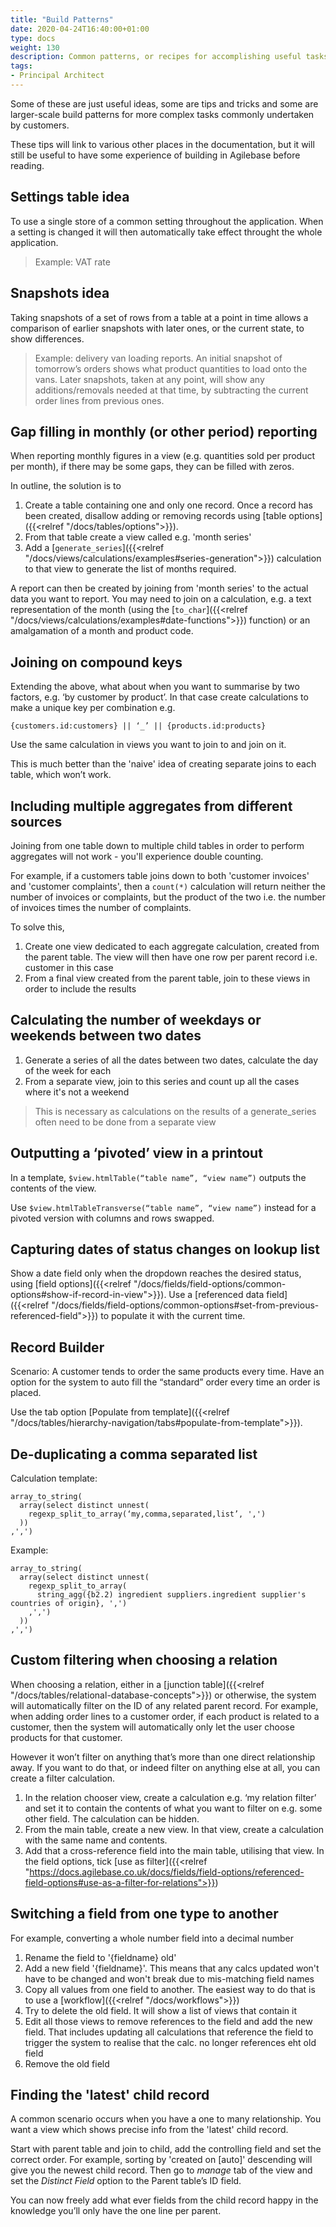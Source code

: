 ```yaml
---
title: "Build Patterns"
date: 2020-04-24T16:40:00+01:00
type: docs
weight: 130
description: Common patterns, or recipes for accomplishing useful tasks
tags:
- Principal Architect
---
```

Some of these are just useful ideas, some are tips and tricks and some are larger-scale build patterns for more complex tasks commonly undertaken by customers.

These tips will link to various other places in the documentation, but it will still be useful to have some experience of building in Agilebase before reading.

## Settings table idea
To use a single store of a common setting throughout the application. When a setting is changed it will then automatically take effect throught the whole application.

> Example: VAT rate

## Snapshots idea
Taking snapshots of a set of rows from a table at a point in time allows a comparison of earlier snapshots with later ones, or the current state, to show differences.

> Example: delivery van loading reports. An initial snapshot of tomorrow’s orders shows what product quantities to load onto the vans. Later snapshots, taken at any point, will show any additions/removals needed at that time, by subtracting the current order lines from previous ones.

## Gap filling in monthly (or other period) reporting
When reporting monthly figures in a view (e.g. quantities sold per product per month), if there may be some gaps, they can be filled with zeros.

In outline, the solution is to 
1. Create a table containing one and only one record. Once a record has been created, disallow adding or removing records using [table options]({{<relref "/docs/tables/options">}}).
2. From that table create a view called e.g. 'month series'
3. Add a [`generate_series`]({{<relref "/docs/views/calculations/examples#series-generation">}}) calculation to that view to generate the list of months required.

A report can then be created by joining from 'month series' to the actual data you want to report. You may need to join on a calculation, e.g. a text representation of the month (using the [`to_char`]({{<relref "/docs/views/calculations/examples#date-functions">}}) function) or an amalgamation of a month and product code.

## Joining on compound keys
Extending the above, what about when you want to summarise by two factors, e.g. ‘by customer by product’. In that case create calculations to make a unique key per combination e.g. 

`{customers.id:customers} || ‘_’ || {products.id:products}`

Use the same calculation in views you want to join to and join on it.

This is much better than the 'naive' idea of creating separate joins to each table, which won’t work.

## Including multiple aggregates from different sources
Joining from one table down to multiple child tables in order to perform aggregates will not work - you'll experience double counting.

For example, if a customers table joins down to both 'customer invoices' and 'customer complaints', then a `count(*)` calculation will return neither the number of invoices or complaints, but the product of the two i.e. the number of invoices times the number of complaints.

To solve this,
1. Create one view dedicated to each aggregate calculation, created from the parent table. The view will then have one row per parent record i.e. customer in this case
2. From a final view created from the parent table, join to these views in order to include the results

## Calculating the number of weekdays or weekends between two dates
1. Generate a series of all the dates between two dates, calculate the day of the week for each
2. From a separate view, join to this series and count up all the cases where it's not a weekend

> This is necessary as calculations on the results of a generate_series often need to be done from a separate view

## Outputting a ‘pivoted’ view in a printout
In a template, `$view.htmlTable(“table name”, “view name”)` outputs the contents of the view.

Use `$view.htmlTableTransverse(“table name”, “view name”)` instead for a pivoted version with columns and rows swapped.

## Capturing dates of status changes on lookup list
Show a date field only when the dropdown reaches the desired status, using [field options]({{<relref "/docs/fields/field-options/common-options#show-if-record-in-view">}}). Use a [referenced data field]({{<relref "/docs/fields/field-options/common-options#set-from-previous-referenced-field">}}) to populate it with the current time.

## Record Builder
Scenario: A customer tends to order the same products every time. Have an option for the system to auto fill the “standard” order every time an order is placed.

Use the tab option [Populate from template]({{<relref "/docs/tables/hierarchy-navigation/tabs#populate-from-template">}}).

## De-duplicating a comma separated list
Calculation template:

```
array_to_string(
  array(select distinct unnest(
    regexp_split_to_array(‘my,comma,separated,list’, ',')
  ))
,',')
```

Example:

```
array_to_string(
  array(select distinct unnest(
    regexp_split_to_array(
      string_agg({b2.2) ingredient suppliers.ingredient supplier's countries of origin}, ',')
    ,',')
  ))
,',')
```

## Custom filtering when choosing a relation
When choosing a relation, either in a [junction table]({{<relref "/docs/tables/relational-database-concepts">}}) or otherwise, the system will automatically filter on the ID of any related parent record. For example, when adding order lines to a customer order, if each product is related to a customer, then the system will automatically only let the user choose products for that customer.

However it won’t filter on anything that’s more than one direct relationship away. If you want to do that, or indeed filter on anything else at all, you can create a filter calculation.

1. In the relation chooser view, create a calculation e.g. ‘my relation filter’ and set it to contain the contents of what you want to filter on e.g. some other field. The calculation can be hidden.
2. From the main table, create a new view. In that view, create a calculation with the same name and contents.
3. Add that a cross-reference field into the main table, utilising that view. In the field options, tick [use as filter]({{<relref "https://docs.agilebase.co.uk/docs/fields/field-options/referenced-field-options#use-as-a-filter-for-relations">}})

## Switching a field from one type to another
For example, converting a whole number field into a decimal number
1. Rename the field to '{fieldname} old'
2. Add a new field '{fieldname}'. This means that any calcs updated won't have to be changed and won't break due to mis-matching field names
3. Copy all values from one field to another. The easiest way to do that is to use a [workflow]({{<relref "/docs/workflows">}})
4. Try to delete the old field. It will show a list of views that contain it
5. Edit all those views to remove references to the field and add the new field. That includes updating all calculations that reference the field to trigger the system to realise that the calc. no longer references eht old field
6. Remove the old field

## Finding the 'latest' child record
A common scenario occurs when you have a one to many relationship. You want a view which shows precise info from the 'latest' child record.

Start with parent table and join to child, add the controlling field and set the correct order. For example, sorting by 'created on [auto]' descending will give you the newest child record. Then go to _manage_ tab of the view and set the _Distinct Field_ option to the Parent table’s ID field.

You can now freely add what ever fields from the child record happy in the knowledge you’ll only have the one line per parent.





